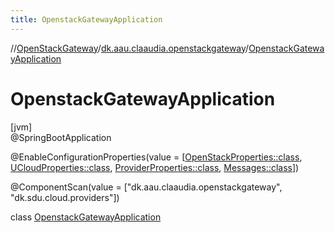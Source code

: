 ```yaml
---
title: OpenstackGatewayApplication
---
```

//[OpenStackGateway](../../../index.html)/[dk.aau.claaudia.openstackgateway](../index.html)/[OpenstackGatewayApplication](index.html)



# OpenstackGatewayApplication



[jvm]\
@SpringBootApplication



@EnableConfigurationProperties(value = [[OpenStackProperties::class](../../dk.aau.claaudia.openstackgateway.config/-open-stack-properties/index.html), [UCloudProperties::class](../../dk.aau.claaudia.openstackgateway.config/-u-cloud-properties/index.html), [ProviderProperties::class](../../dk.aau.claaudia.openstackgateway.config/-provider-properties/index.html), [Messages::class](../../dk.aau.claaudia.openstackgateway.config/-messages/index.html)])



@ComponentScan(value = ["dk.aau.claaudia.openstackgateway", "dk.sdu.cloud.providers"])



class [OpenstackGatewayApplication](index.html)


